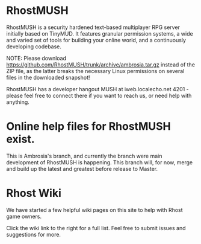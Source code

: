 RhostMUSH
=====
RhostMUSH is a security hardened text-based multiplayer RPG server initially based on TinyMUD. It features granular permission systems, a wide and varied set of tools for building your online world, and a continuously developing codebase.

NOTE: Please download https://github.com/RhostMUSH/trunk/archive/ambrosia.tar.gz instead of the ZIP file, as the latter breaks the necessary Linux permissions on several files in the downloaded snapshot!

RhostMUSH has a developer hangout MUSH at iweb.localecho.net 4201 - please feel free to connect there if you want to reach us, or need help with anything.

Online help files for RhostMUSH exist. 
=====
This is Ambrosia's branch, and currently the branch were main development of RhostMUSH is happening. This branch will, for now, merge and build up the latest and greatest before release to Master.

Rhost Wiki
=====
We have started a few helpful wiki pages on this site to help with Rhost game owners.

Click the wiki link to the right for a full list.  Feel free to submit issues and suggestions for more.
